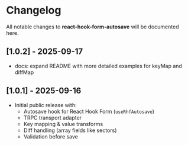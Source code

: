 # Changelog

All notable changes to **react-hook-form-autosave** will be documented here.

## [1.0.2] - 2025-09-17

- docs: expand README with more detailed examples for keyMap and diffMap

## [1.0.1] - 2025-09-16

- Initial public release with:
  - Autosave hook for React Hook Form (`useRhfAutosave`)
  - TRPC transport adapter
  - Key mapping & value transforms
  - Diff handling (array fields like sectors)
  - Validation before save
